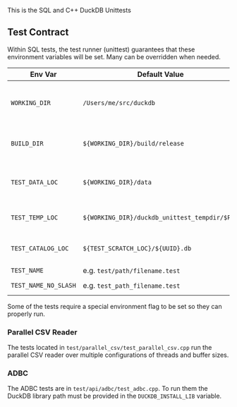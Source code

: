 This is the SQL and C++ DuckDB Unittests

## Test Contract

Within SQL tests, the test runner (unittest) guarantees that these environment variables will be set. Many can be overridden when needed.

| Env Var          | Default Value              | Overrides                                                  | Notes                                              |
|------------------|----------------------------|-------------------------------------------------------------|---------------------------------------------------|
| `WORKING_DIR`    | `/Users/me/src/duckdb`     | `unittest --test-dir <path>`                                | default: wherever duckdb was sourced and built <br/> AKA: `__WORKING_DIRECTORY__`    |
| `BUILD_DIR`      | `${WORKING_DIR}/build/release` | N/A                                                         | read-only; derived from unittest path <br/> AKA: `__BUILD_DIRECTORY__`             |
| `TEST_DATA_LOC`  | `${WORKING_DIR}/data`        | `TEST_DATA_LOC=mydata unittest ...`<br/>also test configs, `test_env` specification | Should provide a copy of `duckdb/data/**`, use to test AWS, Azure, other VFS reads          |
| `TEST_TEMP_LOC` | `${WORKING_DIR}/duckdb_unittest_tempdir/$PID`          | via `unittest --test-temp-dir` (retains dir after test)      | use to test VFS writes <br/> AKA: `__TEST_DIR__`                            |
| `TEST_CATALOG_LOC` | `${TEST_SCRATCH_LOC}/${UUID}.db`                         |  `unittest --test-config ...` or `unittest --test-env ...`                                                         |                                                   |
| `TEST_NAME` | e.g. `test/path/filename.test` | N/A | |
| `TEST_NAME_NO_SLASH` | e.g. `test_path_filename.test` | N/A | is always `$TEST_NAME s@/@_@g`|

Some of the tests require a special environment flag to be set so they can properly run.

### Parallel CSV Reader

The tests located in `test/parallel_csv/test_parallel_csv.cpp` run the parallel CSV reader over multiple configurations of threads
and buffer sizes.

### ADBC

The ADBC tests are in `test/api/adbc/test_adbc.cpp`. To run them the DuckDB library path must be provided in the `DUCKDB_INSTALL_LIB` variable.
